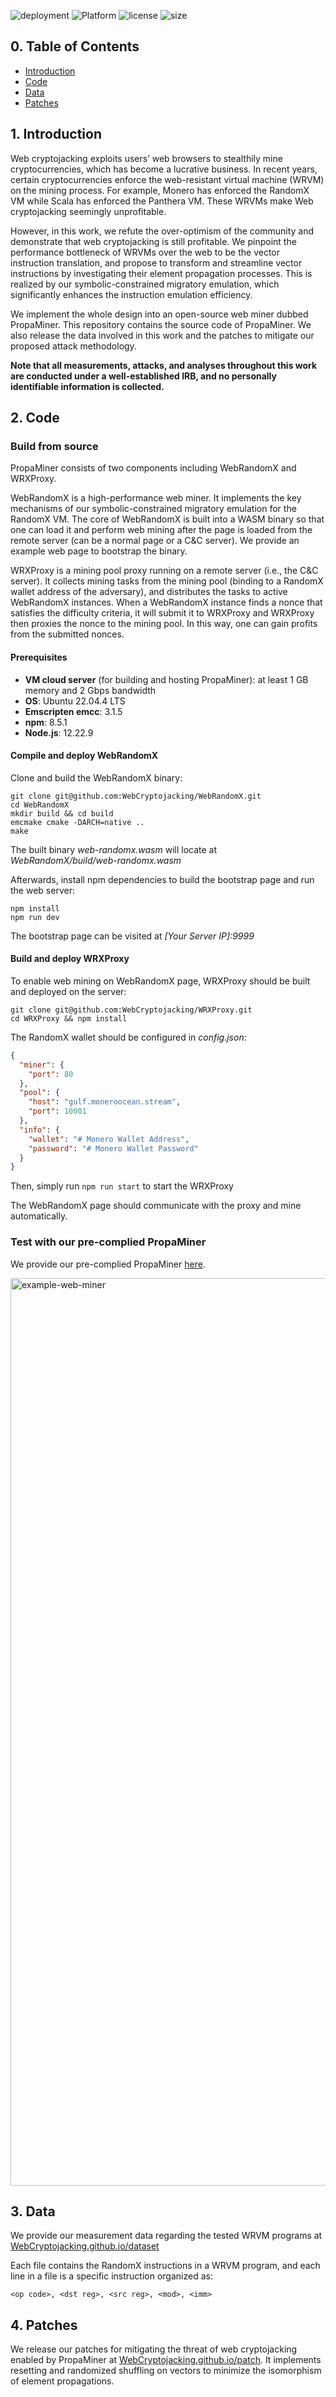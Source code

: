 ![deployment](https://img.shields.io/github/deployments/WebCryptojacking/WebCryptojacking.github.io/github-pages?label=deployment) ![Platform](https://img.shields.io/badge/platform-Linux-important) ![license](https://img.shields.io/github/license/WebCryptojacking/WebCryptojacking.github.io) ![size](https://img.shields.io/github/repo-size/WebCryptojacking/WebCryptojacking.github.io)

## 0. Table of Contents

* [Introduction](#1-introduction)
* [Code](#2-code)
* [Data](#3-data)
* [Patches](#4-patches)

## 1. Introduction

Web cryptojacking exploits users’ web browsers to stealthily mine cryptocurrencies, which has become a lucrative business. In recent years, certain cryptocurrencies enforce the web-resistant virtual machine (WRVM) on the mining process. For example, Monero has enforced the RandomX VM while Scala has enforced the Panthera VM. These WRVMs make Web cryptojacking seemingly unprofitable.

However, in this work, we refute the over-optimism of the community and demonstrate that web cryptojacking is still profitable. We pinpoint the performance bottleneck of WRVMs over the web to be the vector instruction translation, and propose to transform and streamline vector instructions by investigating their element propagation processes. This is realized by our symbolic-constrained migratory emulation, which significantly enhances the instruction emulation efficiency.

We implement the whole design into an open-source web miner dubbed PropaMiner. This repository contains the source code of PropaMiner. We also release the data involved in this work and the patches to mitigate our proposed attack methodology.

**Note that all measurements, attacks, and analyses throughout this work are conducted under a well-established IRB, and no personally identifiable information is collected.**

## 2. Code

### Build from source

PropaMiner consists of two components including WebRandomX and WRXProxy.

WebRandomX is a high-performance web miner. It implements the key mechanisms of our symbolic-constrained migratory emulation for the RandomX VM. The core of WebRandomX is built into a WASM binary so that one can load it and perform web mining after the page is loaded from the remote server (can be a normal page or a C&C server). We provide an example web page to bootstrap the binary. 

WRXProxy is a mining pool proxy running on a remote server (i.e., the C&C server). It collects mining tasks from the mining pool (binding to a RandomX wallet address of the adversary), and distributes the tasks to active WebRandomX instances. When a WebRandomX instance finds a nonce that satisfies the difficulty criteria, it will submit it to WRXProxy and WRXProxy then proxies the nonce to the mining pool. In this way, one can gain profits from the submitted nonces.

#### Prerequisites

* **VM cloud server** (for building and hosting PropaMiner): at least 1 GB memory and 2 Gbps bandwidth
* **OS**: Ubuntu 22.04.4 LTS
* **Emscripten emcc**: 3.1.5
* **npm**: 8.5.1
* **Node.js**: 12.22.9

#### Compile and deploy WebRandomX

Clone and build the WebRandomX binary:

```shell
git clone git@github.com:WebCryptojacking/WebRandomX.git
cd WebRandomX
mkdir build && cd build
emcmake cmake -DARCH=native ..
make
```

The built binary *web-randomx.wasm* will locate at *WebRandomX/build/web-randomx.wasm*

Afterwards, install npm dependencies to build the bootstrap page and run the web server:

```shell
npm install
npm run dev
```

The bootstrap page can be visited at *[Your Server IP]:9999*

#### Build and deploy WRXProxy

To enable web mining on WebRandomX page, WRXProxy should be built and deployed on the server:

```shell
git clone git@github.com:WebCryptojacking/WRXProxy.git
cd WRXProxy && npm install
```

The RandomX wallet should be configured in *config.json*:

```json
{
  "miner": {
    "port": 80
  },
  "pool": {
    "host": "gulf.moneroocean.stream",
    "port": 10001
  },
  "info": {
    "wallet": "# Monero Wallet Address",
    "password": "# Monero Wallet Password"
  }
}
```

Then, simply run `npm run start` to start the WRXProxy

The WebRandomX page should communicate with the proxy and mine automatically.

### Test with our pre-complied PropaMiner

We provide our pre-complied PropaMiner [here](http://66.42.105.235:9999/).

<img width="1452" alt="example-web-miner" src="https://github.com/WebCryptojacking/WebCryptojacking.github.io/assets/149248579/37ca7d46-7eb9-42fd-847c-31be0176a49d">

## 3. Data

We provide our measurement data regarding the tested WRVM programs at [WebCryptojacking.github.io/dataset](https://github.com/WebCryptojacking/WebCryptojacking.github.io/tree/main/dataset)

Each file contains the RandomX instructions in a WRVM program, and each line in a file is a specific instruction organized as:

```
<op code>, <dst reg>, <src reg>, <mod>, <imm>
```

## 4. Patches

We release our patches for mitigating the threat of web cryptojacking enabled by PropaMiner at [WebCryptojacking.github.io/patch](https://github.com/WebCryptojacking/WebCryptojacking.github.io/tree/main/patch). It implements resetting and randomized shuffling on vectors to minimize the isomorphism of element propagations.
